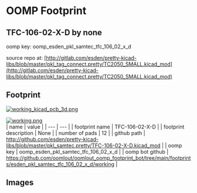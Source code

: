 # OOMP Footprint  
## TFC-106-02-X-D  by none  
  
oomp key: oomp_esden_pkl_samtec_tfc_106_02_x_d  
  
source repo at: [http://gitlab.com/esden/pretty-kicad-libs/blob/master/pkl_tag_connect.pretty/TC2050_SMALL.kicad_mod](http://gitlab.com/esden/pretty-kicad-libs/blob/master/pkl_tag_connect.pretty/TC2050_SMALL.kicad_mod)  
## Footprint  
  
[![working_kicad_pcb_3d.png](working_kicad_pcb_3d_600.png)](working_kicad_pcb_3d.png)  
  
[![working.png](working_600.png)](working.png)  
| name | value | 
| --- | --- | 
| footprint name | TFC-106-02-X-D | 
| footprint description | None | 
| number of pads | 12 | 
| github path | http://github.com/esden/pretty-kicad-libs/blob/master/pkl_samtec.pretty/TFC-106-02-X-D.kicad_mod | 
| oomp key | oomp_esden_pkl_samtec_tfc_106_02_x_d | 
| oomp bot github | https://github.com/oomlout/oomlout_oomp_footprint_bot/tree/main/footprints/esden_pkl_samtec_tfc_106_02_x_d/working | 
## Images  
